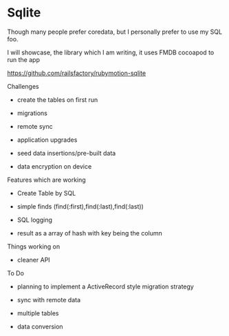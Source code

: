 
# Sqlite

Though many people prefer coredata, but I personally prefer to use my SQL foo.

I will showcase, the library which I am writing, it uses FMDB cocoapod to run the app

https://github.com/railsfactory/rubymotion-sqlite




Challenges

* create the tables on first run

* migrations

* remote sync

* application upgrades

* seed data insertions/pre-built data

* data encryption on device


Features which are working

* Create Table by SQL

* simple finds (find(:first),find(:last),find(:last))

* SQL logging

* result as a array of hash with key being the column


Things working on

* cleaner API



To Do

* planning to implement a ActiveRecord style migration strategy

* sync with remote data

* multiple tables

* data conversion

